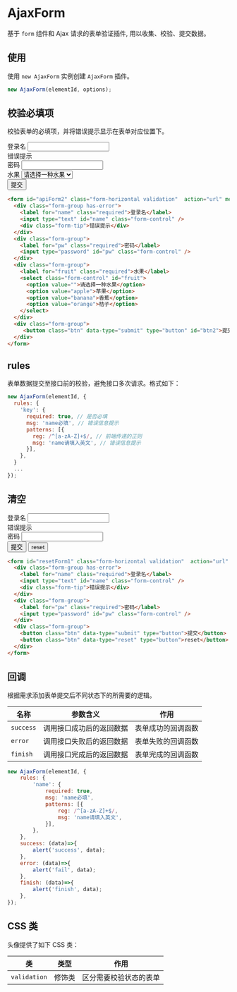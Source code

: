 # AjaxForm

基于 `form` 组件和 Ajax 请求的表单验证插件, 用以收集、校验、提交数据。

## 使用

使用 `new AjaxForm` 实例创建 `AjaxForm` 插件。

```js
new AjaxForm(elementId, options);
```

## 校验必填项

校验表单的必填项，并将错误提示显示在表单对应位置下。

<Example>
  <form id="apiForm2" class="form-horizontal validation"  action="url" method='post'>
    <div class="form-group has-error">
      <label for="name" class="required">登录名</label>
      <input type="text" id="name" class="form-control" />
      <div class="form-tip">错误提示</div>
    </div>
    <div class="form-group">
      <label for="pw" class="required">密码</label>
      <input type="password" id="pw" class="form-control" />
    </div>
    <div class="form-group">
      <label for="fruit" class="required">水果</label>
      <select class="form-control" id="fruit">
        <option value="">请选择一种水果</option>
        <option value="apple">苹果</option>
        <option value="banana">香蕉</option>
        <option value="orange">桔子</option>
      </select>
    </div>
    <div class="form-group">
      <button class="btn" data-type="submit" type="button" id="btn2">提交</button>
    </div>
  </form>
</Example>

```html
<form id="apiForm2" class="form-horizontal validation"  action="url" method='post'>
  <div class="form-group has-error">
    <label for="name" class="required">登录名</label>
    <input type="text" id="name" class="form-control" />
    <div class="form-tip">错误提示</div>
  </div>
  <div class="form-group">
    <label for="pw" class="required">密码</label>
    <input type="password" id="pw" class="form-control" />
  </div>
  <div class="form-group">
    <label for="fruit" class="required">水果</label>
    <select class="form-control" id="fruit">
      <option value="">请选择一种水果</option>
      <option value="apple">苹果</option>
      <option value="banana">香蕉</option>
      <option value="orange">桔子</option>
    </select>
  </div>
  <div class="form-group">
     <button class="btn" data-type="submit" type="button" id="btn2">提交</button>
  </div>
</form>
```

## rules

表单数据提交至接口前的校验，避免接口多次请求。格式如下：

```js
new AjaxForm(elementId, {
  rules: {
    'key': {
      required: true, // 是否必填
      msg: 'name必填', // 错误信息提示
      patterns: [{
        reg: /^[a-zA-Z]+$/, // 前端传递的正则
        msg: 'name请填入英文', // 错误信息提示
      }],
    },
  }
  ...
});
```

## 清空

<Example>
  <form id="resetForm" class="form-horizontal validation"  action="url" method='post'>
    <div class="form-group has-error">
      <label for="name" class="required">登录名</label>
      <input type="text" id="name" class="form-control" />
      <div class="form-tip">错误提示</div>
    </div>
    <div class="form-group">
      <label for="pw" class="required">密码</label>
      <input type="password" id="pw" class="form-control" />
    </div>
    <div class="form-group">
      <button class="btn" data-type="submit" type="button">提交</button>
      <button class="btn" data-type="reset" type="button">reset</button>
    </div>
  </form>
</Example>

```html
<form id="resetForm1" class="form-horizontal validation"  action="url" method='post'>
  <div class="form-group has-error">
    <label for="name" class="required">登录名</label>
    <input type="text" id="name" class="form-control" />
    <div class="form-tip">错误提示</div>
  </div>
  <div class="form-group">
    <label for="pw" class="required">密码</label>
    <input type="password" id="pw" class="form-control" />
  </div>
  <div class="form-group">
    <button class="btn" data-type="submit" type="button">提交</button>
    <button class="btn" data-type="reset" type="button">reset</button>
  </div>
</form>
```

## 回调

根据需求添加表单提交后不同状态下的所需要的逻辑。

| 名称        | 参数含义         | 作用  |
| ------------- |:-------------:| ----- |
| `success`      | 调用接口成功后的返回数据 | 表单成功的回调函数 |
| `error`      | 调用接口失败后的返回数据 | 表单失败的回调函数 |
| `finish`      | 调用接口完成后的返回数据 | 表单完成的回调函数 |

```js
new AjaxForm(elementId, {
    rules: {
        'name': {
            required: true,
            msg: 'name必填',
            patterns: [{
                reg: /^[a-zA-Z]+$/,
                msg: 'name请填入英文',
            }],
        },
    },
    success: (data)=>{
        alert('success', data);
    },
    error: (data)=>{
        alert('fail', data);
    },
    finish: (data)=>{
        alert('finish', data);
    },
});
```


## CSS 类

头像提供了如下 CSS 类：

| 类        | 类型           | 作用  |
| ------------- |:-------------:| ----- |
| `validation`      | 修饰类 | 区分需要校验状态的表单 |

